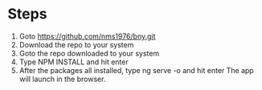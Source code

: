 # Steps
1. Goto https://github.com/nms1976/bny.git
2. Download the repo to your system
3. Goto the repo downloaded to your system
4. Type NPM INSTALL and hit enter
5. After the packages all installed, type ng serve -o and hit enter
The app will launch in the browser.
